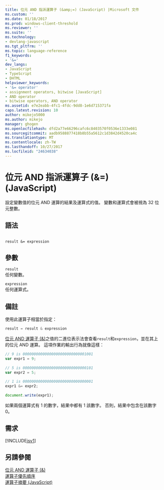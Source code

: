 ```yaml
---
title: 位元 AND 指派運算子 (&amp;=) (JavaScript) |Microsoft 文件
ms.custom: ''
ms.date: 01/18/2017
ms.prod: windows-client-threshold
ms.reviewer: ''
ms.suite: ''
ms.technology:
- devlang-javascript
ms.tgt_pltfrm: ''
ms.topic: language-reference
f1_keywords:
- '&='
dev_langs:
- JavaScript
- TypeScript
- DHTML
helpviewer_keywords:
- '&= operator'
- assignment operators, bitwise [JavaScript]
- AND operator
- bitwise operators, AND operator
ms.assetid: e7e2eabb-4fc1-4fdc-9dd8-1e6d715371fa
caps.latest.revision: 10
author: mikejo5000
ms.author: mikejo
manager: ghogen
ms.openlocfilehash: dfd2a77e66296cafc6c8403570f0536e1333e081
ms.sourcegitcommit: aadb9588877418b8b55a5612c1d3842d4520ca4c
ms.translationtype: MT
ms.contentlocale: zh-TW
ms.lasthandoff: 10/27/2017
ms.locfileid: "24634038"
---
```

# <a name="bitwise-and-assignment-operator-amp-javascript"></a>位元 AND 指派運算子 (&amp;=) (JavaScript)
設定變數值的位元 AND 運算的結果及運算式的值。 變數和運算式會被視為 32 位元整數。  
  
## <a name="syntax"></a>語法  
  
```  
  
result &= expression  
```  
  
## <a name="parameters"></a>參數  
 `result`  
 任何變數。  
  
 `expression`  
 任何運算式。  
  
## <a name="remarks"></a>備註  
 使用此運算子相當於指定：  
  
```JavaScript  
result = result & expression  
```  
  
 [位元 AND 運算子 (&)](../../javascript/reference/bitwise-and-operator-decrement-javascript.md)之值的二進位表示法會查看`result`和`expression`，並在其上的位元 AND 運算。 這項作業的輸出行為就像這樣：  
  
```JavaScript  
// 9 is 00000000000000000000000000001001  
var expr1 = 9;  
  
// 5 is 00000000000000000000000000000101  
var expr2 = 5;  
  
// 1 is 00000000000000000000000000000001  
expr1 &= expr2;  
  
document.write(expr1);  
```  
  
 如果兩個運算式有 1 的數字，結果中都有 1 該數字。 否則，結果中包含在該數字 0。  
  
## <a name="requirements"></a>需求  
 [!INCLUDE[jsv1](../../javascript/misc/includes/jsv1-md.md)]  
  
## <a name="see-also"></a>另請參閱  
 [位元 AND 運算子 (&)](../../javascript/reference/bitwise-and-operator-decrement-javascript.md)   
 [運算子優先順序](../../javascript/operator-subtractprecedence-javascript.md)   
 [運算子摘要 (JavaScript)](../../javascript/misc/operator-subtractsummary-javascript.md)